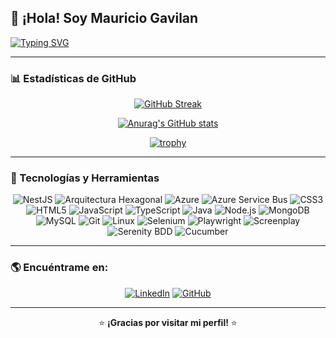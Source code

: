 ## 👋 ¡Hola! Soy Mauricio Gavilan

[![Typing SVG](https://readme-typing-svg.herokuapp.com?color=%23F75C7E&size=22&center=true&vCenter=true&width=600&lines=Desarrollador+Backend+y+QA+Automation;Apasionado+por+la+tecnolog%C3%ADa+y+el+aprendizaje;Siempre+explorando+nuevas+tecnolog%C3%ADas)](https://git.io/typing-svg)

---

### 📊 Estadísticas de GitHub

<div align="center">

[![GitHub Streak](https://github-readme-streak-stats.herokuapp.com?user=gavilanm26&theme=radical&hide_border=true&date_format=j%20M%5B%20Y%5D&locale=es)](https://git.io/streak-stats)

[![Anurag's GitHub stats](https://github-readme-stats.vercel.app/api?username=gavilanm26&show_icons=true&theme=radical&hide_border=true)](https://github.com/gavilanm26/github-readme-stats)

[![trophy](https://github-profile-trophy.vercel.app/?username=gavilanm26&theme=dracula&no-frame=true&margin-w=15&margin-h=15)](https://github.com/gavilanm26/github-profile-trophy)

</div>

---

### 🚀 Tecnologías y Herramientas

<div align="center">

![NestJS](https://img.shields.io/badge/NestJS-%23E0234E.svg?style=for-the-badge&logo=nestjs&logoColor=white)
![Arquitectura Hexagonal](https://img.shields.io/badge/Arquitectura%20Hexagonal-%231572B6.svg?style=for-the-badge&logo=hexo&logoColor=white)
![Azure](https://img.shields.io/badge/Azure-%230072C6.svg?style=for-the-badge&logo=microsoftazure&logoColor=white)
![Azure Service Bus](https://img.shields.io/badge/Azure%20Service%20Bus-%230072C6.svg?style=for-the-badge&logo=microsoftazure&logoColor=white)
![CSS3](https://img.shields.io/badge/CSS3-%231572B6.svg?style=for-the-badge&logo=css3&logoColor=white)
![HTML5](https://img.shields.io/badge/HTML5-%23E34F26.svg?style=for-the-badge&logo=html5&logoColor=white)
![JavaScript](https://img.shields.io/badge/JavaScript-%23F7DF1E.svg?style=for-the-badge&logo=javascript&logoColor=black)
![TypeScript](https://img.shields.io/badge/TypeScript-%233178C6.svg?style=for-the-badge&logo=typescript&logoColor=white)
![Java](https://img.shields.io/badge/Java-%23ED8B00.svg?style=for-the-badge&logo=java&logoColor=white)
![Node.js](https://img.shields.io/badge/Node.js-%23339933.svg?style=for-the-badge&logo=node.js&logoColor=white)
![MongoDB](https://img.shields.io/badge/MongoDB-%2347A248.svg?style=for-the-badge&logo=mongodb&logoColor=white)
![MySQL](https://img.shields.io/badge/MySQL-%234479A1.svg?style=for-the-badge&logo=mysql&logoColor=white)
![Git](https://img.shields.io/badge/Git-%23F05033.svg?style=for-the-badge&logo=git&logoColor=white)
![Linux](https://img.shields.io/badge/Linux-%23FCC624.svg?style=for-the-badge&logo=linux&logoColor=black)
![Selenium](https://img.shields.io/badge/Selenium-%2343B02A.svg?style=for-the-badge&logo=selenium&logoColor=white)
![Playwright](https://img.shields.io/badge/Playwright-%23000000.svg?style=for-the-badge&logo=playwright&logoColor=white)
![Screenplay](https://img.shields.io/badge/Screenplay-%23FFC107.svg?style=for-the-badge&logo=themoviedatabase&logoColor=white)
![Serenity BDD](https://img.shields.io/badge/Serenity%20BDD-%231970B5.svg?style=for-the-badge&logo=serenity&logoColor=white)
![Cucumber](https://img.shields.io/badge/Cucumber-%233FA037.svg?style=for-the-badge&logo=cucumber&logoColor=white)

</div>

---

### 🌎 Encuéntrame en:

<div align="center">

[![LinkedIn](https://img.shields.io/badge/LinkedIn-%230A66C2.svg?style=for-the-badge&logo=linkedin&logoColor=white)](https://www.linkedin.com/in/mauricio-gavilan-aguiar-972028155/)
[![GitHub](https://img.shields.io/badge/GitHub-%23181717.svg?style=for-the-badge&logo=github&logoColor=white)](https://github.com/gavilanm26)

</div>

---

<div align="center">

⭐️ **¡Gracias por visitar mi perfil!** ⭐️

</div>
